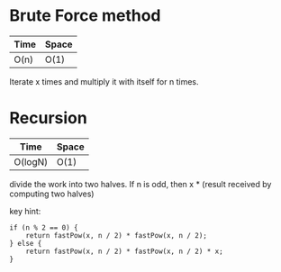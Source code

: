 # Brute Force method

 
Time  | Space
----- | ------
O(n) | O(1)

 
Iterate x times and multiply it with itself for n times. 

# Recursion

 
Time  | Space
----- | ------
O(logN) | O(1)

 
divide the work into two halves. If n is odd, then x * (result received by computing two halves)

key hint: 
```
if (n % 2 == 0) {
    return fastPow(x, n / 2) * fastPow(x, n / 2);
} else {
    return fastPow(x, n / 2) * fastPow(x, n / 2) * x;
}
```

 
 